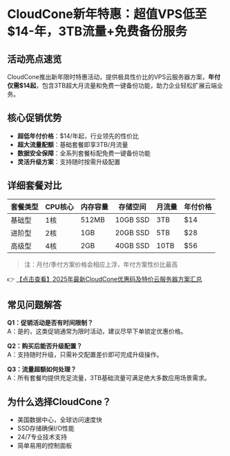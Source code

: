 # CloudCone新年特惠：超值VPS低至$14-年，3TB流量+免费备份服务

## 活动亮点速览

CloudCone推出新年限时特惠活动，提供极具性价比的VPS云服务器方案，**年付仅需$14起**，包含3TB超大月流量和免费一键备份功能，助力企业轻松扩展云端业务。

## 核心促销优势

- **超低年付价格**：$14/年起，行业领先的性价比
- **超大流量配额**：基础套餐即享3TB/月流量
- **数据安全保障**：全系列套餐标配免费一键备份功能
- **灵活升级方案**：支持随时按需升级配置

## 详细套餐对比

| 套餐类型 | CPU核心 | 内存容量 | 存储空间 | 月流量 | 年付价格 |
|---------|---------|---------|---------|-------|---------|
| 基础型 | 1核 | 512MB | 10GB SSD | 3TB | $14 |
| 进阶型 | 2核 | 1GB | 20GB SSD | 5TB | $28 |
| 高级型 | 4核 | 2GB | 40GB SSD | 10TB | $56 |

> 注：月付/季付方案价格会相应上浮，年付方案性价比最高

👉 [【点击查看】2025年最新CloudCone优惠码及特价云服务器方案汇总](https://bit.ly/Cloudcone)

## 常见问题解答

**Q1：促销活动是否有时间限制？**  
A：是的，这类促销通常为限时活动，建议尽早下单锁定优惠价格。

**Q2：购买后能否升级配置？**  
A：支持随时升级，只需补交配置差价即可完成升级操作。

**Q3：流量超额如何处理？**  
A：所有套餐均提供充足流量，3TB基础流量可满足绝大多数应用场景需求。

## 为什么选择CloudCone？

- 美国数据中心，全球访问速度快
- SSD存储确保I/O性能
- 24/7专业技术支持
- 简单易用的控制面板